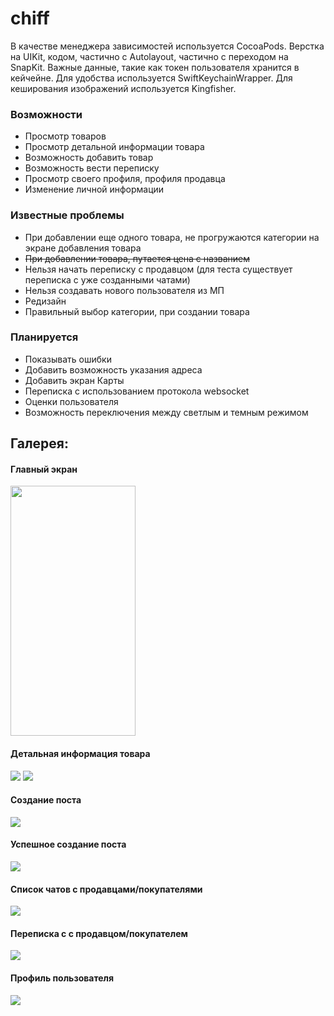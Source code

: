 # chiff

В качестве менеджера зависимостей используется CocoaPods.
Верстка на UIKit, кодом, частично с Autolayout, частично с переходом на SnapKit.
Важные данные, такие как токен пользователя хранится в кейчейне. Для удобства используется SwiftKeychainWrapper.
Для кеширования изображений используется Kingfisher.

### Возможности
- Просмотр товаров
- Просмотр детальной информации товара
- Возможность добавить товар
- Возможность вести переписку
- Просмотр своего профиля, профиля продавца
- Изменение личной информации

### Известные проблемы
- При добавлении еще одного товара, не прогружаются категории на экране добавления товара
- ~~При добавлении товара, путается цена с названием~~
- Нельзя начать переписку с продавцом (для теста существует переписка с уже созданными чатами)
- Нельзя создавать нового пользователя из МП
- Редизайн
- Правильный выбор категории, при создании товара

### Планируется
- Показывать ошибки
- Добавить возможность указания адреса
- Добавить экран Карты
- Переписка с использованием протокола websocket
- Оценки пользователя
- Возможность переключения между светлым и темным режимом

## Галерея:

#### Главный экран
<img src="http://swiftdevs.ru/feed.PNG" width="200" height="400" />
<!-- ![](http://swiftdevs.ru/feed.PNG) -->

#### Детальная информация товара
![](http://swiftdevs.ru/detail.PNG)
![](http://swiftdevs.ru/detail2.PNG)

#### Создание поста
![](http://swiftdevs.ru/addpost.PNG)

#### Успешное создание поста
![](http://swiftdevs.ru/post2.PNG)

#### Список чатов с продавцами/покупателями
![](http://swiftdevs.ru/messanger.PNG)

#### Переписка с с продавцом/покупателем
![](http://swiftdevs.ru/chat2.PNG)

#### Профиль пользователя
![](http://swiftdevs.ru/profile.PNG)
